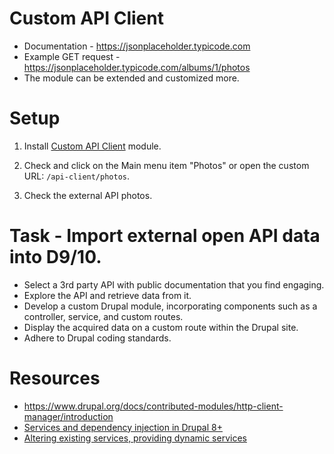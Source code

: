 # Custom API Client
- Documentation - https://jsonplaceholder.typicode.com
- Example GET request - https://jsonplaceholder.typicode.com/albums/1/photos
- The module can be extended and customized more.

# Setup

1. Install [Custom API Client](`custom_api_client`) module.

2. Check and click on the Main menu item "Photos" or
open the custom URL: `/api-client/photos`.

3. Check the external API photos.

# Task - Import external open API data into D9/10.

- Select a 3rd party API with public documentation that you find engaging.
- Explore the API and retrieve data from it.
- Develop a custom Drupal module, incorporating components such as a
controller, service, and custom routes.
- Display the acquired data on a custom route within the Drupal site.
- Adhere to Drupal coding standards.

# Resources

- https://www.drupal.org/docs/contributed-modules/http-client-manager/introduction
- [Services and dependency injection in Drupal 8+](https://www.drupal.org/docs/drupal-apis/services-and-dependency-injection/services-and-dependency-injection-in-drupal-8)
- [Altering existing services, providing dynamic services](https://www.drupal.org/docs/drupal-apis/services-and-dependency-injection/altering-existing-services-providing-dynamic-services)
